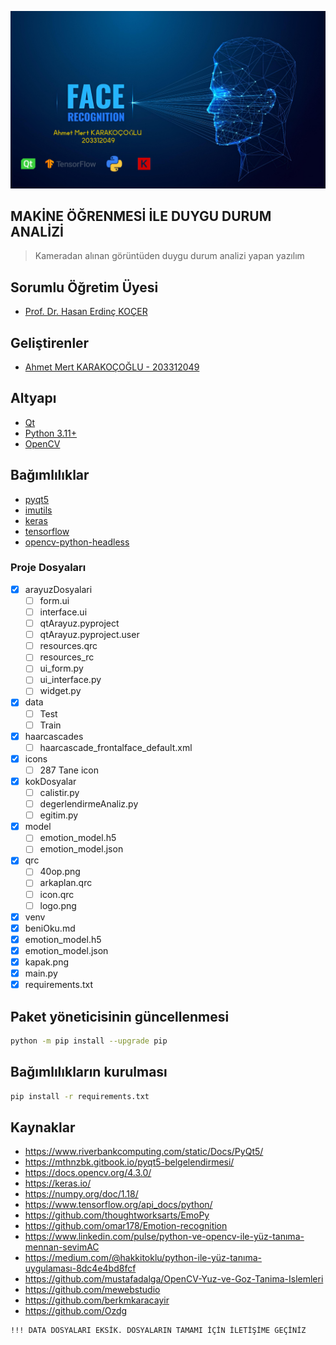 ![kapak](https://raw.githubusercontent.com/cwahmet06/Yapay-Zeka-ile-Duygu-Durum-Analizi/main/kapak.png)

## MAKİNE ÖĞRENMESİ İLE DUYGU DURUM ANALİZİ

> Kameradan alınan görüntüden duygu durum analizi yapan yazılım

## Sorumlu Öğretim Üyesi
- [Prof. Dr. Hasan Erdinç KOÇER](http://https://www.selcuk.edu.tr/Person/Detail/ekocer)

## Geliştirenler
- [Ahmet Mert KARAKOÇOĞLU - 203312049](https://www.linkedin.com/in/ahmedovic/)

## Altyapı
- [Qt](https://www.qt.io/)
- [Python 3.11+](https://www.python.org/)
- [OpenCV](https://www.opencv.org/)


## Bağımlılıklar
- [pyqt5](https://pypi.org/project/PyQt5/)
- [imutils](https://pypi.org/project/imutils/)
- [keras](https://pypi.org/project/Keras/)
- [tensorflow](https://pypi.org/project/tensorflow/)
- [opencv-python-headless](https://pypi.org/project/opencv-python-headless/)


### Proje Dosyaları
- [x] arayuzDosyalari
	- [ ] form.ui
	- [ ] interface.ui
    - [ ] qtArayuz.pyproject
    - [ ] qtArayuz.pyproject.user
    - [ ] resources.qrc
    - [ ] resources_rc
    - [ ] ui_form.py
    - [ ] ui_interface.py
    - [ ] widget.py
- [x] data
    - [ ] Test
    - [ ] Train
- [x] haarcascades
    - [ ] haarcascade_frontalface_default.xml
- [x] icons
	- [ ] 287 Tane icon
- [x] kokDosyalar
	- [ ] calistir.py
	- [ ] degerlendirmeAnaliz.py
	- [ ] egitim.py
- [x] model
    - [ ] emotion_model.h5
    - [ ] emotion_model.json
- [x] qrc
    - [ ] 40op.png
    - [ ] arkaplan.qrc
    - [ ] icon.qrc
    - [ ] logo.png
- [x] venv
- [x] beniOku.md
- [x] emotion_model.h5
- [x] emotion_model.json
- [x] kapak.png
- [x] main.py
- [x] requirements.txt

## Paket yöneticisinin güncellenmesi
```bash
python -m pip install --upgrade pip
```
## Bağımlılıkların kurulması
```bash
pip install -r requirements.txt
```

## Kaynaklar
- https://www.riverbankcomputing.com/static/Docs/PyQt5/
- https://mthnzbk.gitbook.io/pyqt5-belgelendirmesi/
- https://docs.opencv.org/4.3.0/
- https://keras.io/
- https://numpy.org/doc/1.18/
- https://www.tensorflow.org/api_docs/python/
- https://github.com/thoughtworksarts/EmoPy
- https://github.com/omar178/Emotion-recognition
- https://www.linkedin.com/pulse/python-ve-opencv-ile-yüz-tanıma-mennan-sevi̇mAC
- https://medium.com/@hakkitoklu/python-ile-yüz-tanıma-uygulaması-8dc4e4bd8fcf
- https://github.com/mustafadalga/OpenCV-Yuz-ve-Goz-Tanima-Islemleri
- https://github.com/mewebstudio
- https://github.com/berkmkaracayir
- https://github.com/Ozdg

```
!!! DATA DOSYALARI EKSİK. DOSYALARIN TAMAMI İÇİN İLETİŞİME GEÇİNİZ
```
